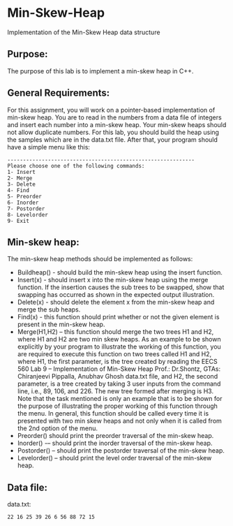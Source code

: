 # Min-Skew-Heap
Implementation of the Min-Skew Heap data structure

## Purpose:
The purpose of this lab is to implement a min-skew heap in C++.

## General Requirements:
For this assignment, you will work on a pointer-based implementation of min-skew heap. You
are to read in the numbers from a data file of integers and insert each number into a min-skew
heap. Your min-skew heaps should not allow duplicate numbers.
For this lab, you should build the heap using the samples which are in the data.txt file. After
that, your program should have a simple menu like this:

```
------------------------------------------------------------
Please choose one of the following commands:
1- Insert
2- Merge
3- Delete
4- Find
5- Preorder
6- Inorder
7- Postorder
8- Levelorder
9- Exit
```

## Min-skew heap:
The min-skew heap methods should be implemented as follows:

- Buildheap() - should build the min-skew heap using the insert function.
- Insert(x) - should insert x into the min-skew heap using the merge function. If the
insertion causes the sub trees to be swapped, show that swapping has occurred as
shown in the expected output illustration.
- Delete(x) - should delete the element x from the min-skew heap and merge the sub
heaps.
- Find(x) - this function should print whether or not the given element is present in the
min-skew heap.
- Merge(H1,H2) – this function should merge the two trees H1 and H2, where H1 and H2
are two min skew heaps. As an example to be shown explicitly by your program to
illustrate the working of this function, you are required to execute this function on two
trees called H1 and H2, where H1, the first parameter, is the tree created by reading the 
EECS 560 Lab 9 – Implementation of Min-Skew Heap
Prof.: Dr.Shontz, GTAs: Chiranjeevi Pippalla, Anubhav Ghosh
data.txt file, and H2, the second parameter, is a tree created by taking 3 user inputs
from the command line, i.e., 89, 106, and 226. The new tree formed after merging is H3.
Note that the task mentioned is only an example that is to be shown for the purpose of
illustrating the proper working of this function through the menu. In general, this
function should be called every time it is presented with two min skew heaps and not
only when it is called from the 2nd option of the menu.
- Preorder() should print the preorder traversal of the min-skew heap.
- Inorder() -– should print the inorder traversal of the min-skew heap.
- Postorder() – should print the postorder traversal of the min-skew heap.
- Levelorder() – should print the level order traversal of the min-skew heap.

## Data file:
data.txt: 
```
22 16 25 39 26 6 56 88 72 15
```
